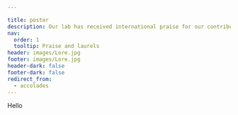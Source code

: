 ```yaml
---

title: poster
description: Our lab has received international praise for our contributions to science.
nav:
  order: 1
  tooltip: Praise and laurels
header: images/Lore.jpg
footer: images/Lore.jpg
header-dark: false
footer-dark: false
redirect_from:
  - accolades
---
```


Hello
